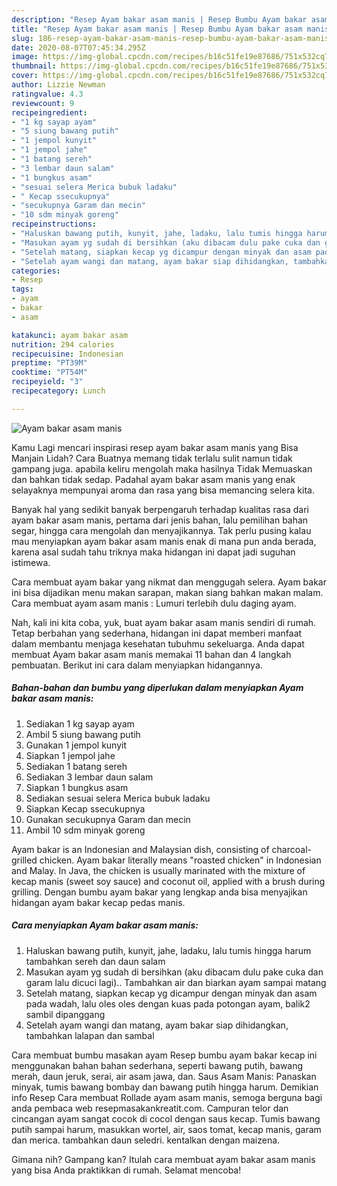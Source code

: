```yaml
---
description: "Resep Ayam bakar asam manis | Resep Bumbu Ayam bakar asam manis Yang Mudah Dan Praktis"
title: "Resep Ayam bakar asam manis | Resep Bumbu Ayam bakar asam manis Yang Mudah Dan Praktis"
slug: 186-resep-ayam-bakar-asam-manis-resep-bumbu-ayam-bakar-asam-manis-yang-mudah-dan-praktis
date: 2020-08-07T07:45:34.295Z
image: https://img-global.cpcdn.com/recipes/b16c51fe19e87686/751x532cq70/ayam-bakar-asam-manis-foto-resep-utama.jpg
thumbnail: https://img-global.cpcdn.com/recipes/b16c51fe19e87686/751x532cq70/ayam-bakar-asam-manis-foto-resep-utama.jpg
cover: https://img-global.cpcdn.com/recipes/b16c51fe19e87686/751x532cq70/ayam-bakar-asam-manis-foto-resep-utama.jpg
author: Lizzie Newman
ratingvalue: 4.3
reviewcount: 9
recipeingredient:
- "1 kg sayap ayam"
- "5 siung bawang putih"
- "1 jempol kunyit"
- "1 jempol jahe"
- "1 batang sereh"
- "3 lembar daun salam"
- "1 bungkus asam"
- "sesuai selera Merica bubuk ladaku"
- " Kecap ssecukupnya"
- "secukupnya Garam dan mecin"
- "10 sdm minyak goreng"
recipeinstructions:
- "Haluskan bawang putih, kunyit, jahe, ladaku, lalu tumis hingga harum tambahkan sereh dan daun salam"
- "Masukan ayam yg sudah di bersihkan (aku dibacam dulu pake cuka dan garam lalu dicuci lagi).. Tambahkan air dan biarkan ayam sampai matang"
- "Setelah matang, siapkan kecap yg dicampur dengan minyak dan asam pada wadah, lalu oles oles dengan kuas pada potongan ayam, balik2 sambil dipanggang"
- "Setelah ayam wangi dan matang, ayam bakar siap dihidangkan, tambahkan lalapan dan sambal"
categories:
- Resep
tags:
- ayam
- bakar
- asam

katakunci: ayam bakar asam 
nutrition: 294 calories
recipecuisine: Indonesian
preptime: "PT39M"
cooktime: "PT54M"
recipeyield: "3"
recipecategory: Lunch

---
```



![Ayam bakar asam manis](https://img-global.cpcdn.com/recipes/b16c51fe19e87686/751x532cq70/ayam-bakar-asam-manis-foto-resep-utama.jpg)

Kamu Lagi mencari inspirasi resep ayam bakar asam manis yang Bisa Manjain Lidah? Cara Buatnya memang tidak terlalu sulit namun tidak gampang juga. apabila keliru mengolah maka hasilnya Tidak Memuaskan dan bahkan tidak sedap. Padahal ayam bakar asam manis yang enak selayaknya mempunyai aroma dan rasa yang bisa memancing selera kita.

Banyak hal yang sedikit banyak berpengaruh terhadap kualitas rasa dari ayam bakar asam manis, pertama dari jenis bahan, lalu pemilihan bahan segar, hingga cara mengolah dan menyajikannya. Tak perlu pusing kalau mau menyiapkan ayam bakar asam manis enak di mana pun anda berada, karena asal sudah tahu triknya maka hidangan ini dapat jadi suguhan istimewa.

Cara membuat ayam bakar yang nikmat dan menggugah selera. Ayam bakar ini bisa dijadikan menu makan sarapan, makan siang bahkan makan malam. Cara membuat ayam asam manis : Lumuri terlebih dulu daging ayam.


Nah, kali ini kita coba, yuk, buat ayam bakar asam manis sendiri di rumah. Tetap berbahan yang sederhana, hidangan ini dapat memberi manfaat dalam membantu menjaga kesehatan tubuhmu sekeluarga. Anda dapat membuat Ayam bakar asam manis memakai 11 bahan dan 4 langkah pembuatan. Berikut ini cara dalam menyiapkan hidangannya.

<!--inarticleads1-->

##### Bahan-bahan dan bumbu yang diperlukan dalam menyiapkan Ayam bakar asam manis:

1. Sediakan 1 kg sayap ayam
1. Ambil 5 siung bawang putih
1. Gunakan 1 jempol kunyit
1. Siapkan 1 jempol jahe
1. Sediakan 1 batang sereh
1. Sediakan 3 lembar daun salam
1. Siapkan 1 bungkus asam
1. Sediakan sesuai selera Merica bubuk ladaku
1. Siapkan  Kecap ssecukupnya
1. Gunakan secukupnya Garam dan mecin
1. Ambil 10 sdm minyak goreng


Ayam bakar is an Indonesian and Malaysian dish, consisting of charcoal-grilled chicken. Ayam bakar literally means &#34;roasted chicken&#34; in Indonesian and Malay. In Java, the chicken is usually marinated with the mixture of kecap manis (sweet soy sauce) and coconut oil, applied with a brush during grilling. Dengan bumbu ayam bakar yang lengkap anda bisa menyajikan hidangan ayam bakar kecap pedas manis. 

<!--inarticleads2-->

##### Cara menyiapkan Ayam bakar asam manis:

1. Haluskan bawang putih, kunyit, jahe, ladaku, lalu tumis hingga harum tambahkan sereh dan daun salam
1. Masukan ayam yg sudah di bersihkan (aku dibacam dulu pake cuka dan garam lalu dicuci lagi).. Tambahkan air dan biarkan ayam sampai matang
1. Setelah matang, siapkan kecap yg dicampur dengan minyak dan asam pada wadah, lalu oles oles dengan kuas pada potongan ayam, balik2 sambil dipanggang
1. Setelah ayam wangi dan matang, ayam bakar siap dihidangkan, tambahkan lalapan dan sambal


Cara membuat bumbu masakan ayam Resep bumbu ayam bakar kecap ini menggunakan bahan bahan sederhana, seperti bawang putih, bawang merah, daun jeruk, serai, air asam jawa, dan. Saus Asam Manis: Panaskan minyak, tumis bawang bombay dan bawang putih hingga harum. Demikian info Resep Cara membuat Rollade ayam asam manis, semoga berguna bagi anda pembaca web resepmasakankreatit.com. Campuran telor dan cincangan ayam sangat cocok di cocol dengan saus kecap. Tumis bawang putih sampai harum, masukkan wortel, air, saos tomat, kecap manis, garam dan merica. tambahkan daun seledri. kentalkan dengan maizena. 

Gimana nih? Gampang kan? Itulah cara membuat ayam bakar asam manis yang bisa Anda praktikkan di rumah. Selamat mencoba!
